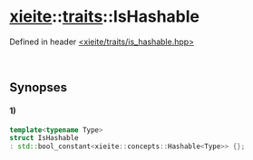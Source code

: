 # [xieite](../../xieite.md)\:\:[traits](../../traits.md)\:\:IsHashable
Defined in header [<xieite/traits/is_hashable.hpp>](../../../include/xieite/traits/is_hashable.hpp)

&nbsp;

## Synopses
#### 1)
```cpp
template<typename Type>
struct IsHashable
: std::bool_constant<xieite::concepts::Hashable<Type>> {};
```

